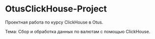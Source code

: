 # OtusClickHouse-Project
Проектная работа по курсу ClickHouse в Otus.

Тема: Сбор и обработка данных по валютам с помощью ClickHouse.